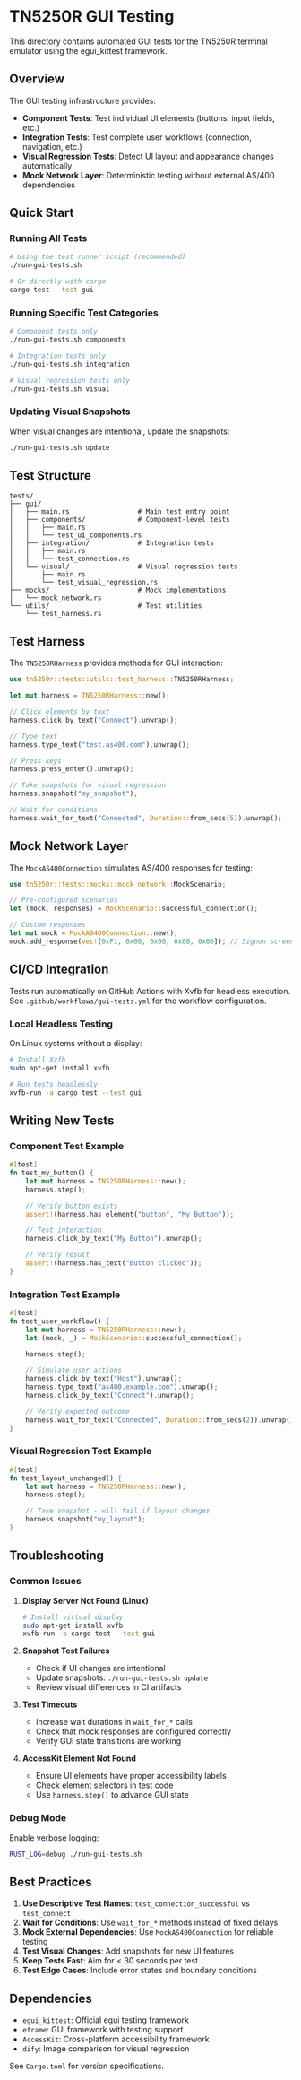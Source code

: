 # TN5250R GUI Testing

This directory contains automated GUI tests for the TN5250R terminal emulator using the egui_kittest framework.

## Overview

The GUI testing infrastructure provides:
- **Component Tests**: Test individual UI elements (buttons, input fields, etc.)
- **Integration Tests**: Test complete user workflows (connection, navigation, etc.)
- **Visual Regression Tests**: Detect UI layout and appearance changes automatically
- **Mock Network Layer**: Deterministic testing without external AS/400 dependencies

## Quick Start

### Running All Tests
```bash
# Using the test runner script (recommended)
./run-gui-tests.sh

# Or directly with cargo
cargo test --test gui
```

### Running Specific Test Categories
```bash
# Component tests only
./run-gui-tests.sh components

# Integration tests only
./run-gui-tests.sh integration

# Visual regression tests only
./run-gui-tests.sh visual
```

### Updating Visual Snapshots
When visual changes are intentional, update the snapshots:
```bash
./run-gui-tests.sh update
```

## Test Structure

```
tests/
├── gui/
│   ├── main.rs                 # Main test entry point
│   ├── components/             # Component-level tests
│   │   ├── main.rs
│   │   └── test_ui_components.rs
│   ├── integration/            # Integration tests
│   │   ├── main.rs
│   │   └── test_connection.rs
│   └── visual/                 # Visual regression tests
│       ├── main.rs
│       └── test_visual_regression.rs
├── mocks/                      # Mock implementations
│   └── mock_network.rs
└── utils/                      # Test utilities
    └── test_harness.rs
```

## Test Harness

The `TN5250RHarness` provides methods for GUI interaction:

```rust
use tn5250r::tests::utils::test_harness::TN5250RHarness;

let mut harness = TN5250RHarness::new();

// Click elements by text
harness.click_by_text("Connect").unwrap();

// Type text
harness.type_text("test.as400.com").unwrap();

// Press keys
harness.press_enter().unwrap();

// Take snapshots for visual regression
harness.snapshot("my_snapshot");

// Wait for conditions
harness.wait_for_text("Connected", Duration::from_secs(5)).unwrap();
```

## Mock Network Layer

The `MockAS400Connection` simulates AS/400 responses for testing:

```rust
use tn5250r::tests::mocks::mock_network::MockScenario;

// Pre-configured scenarios
let (mock, responses) = MockScenario::successful_connection();

// Custom responses
let mut mock = MockAS400Connection::new();
mock.add_response(vec![0xF1, 0x00, 0x00, 0x00, 0x00]); // Signon screen
```

## CI/CD Integration

Tests run automatically on GitHub Actions with Xvfb for headless execution. See `.github/workflows/gui-tests.yml` for the workflow configuration.

### Local Headless Testing

On Linux systems without a display:
```bash
# Install Xvfb
sudo apt-get install xvfb

# Run tests headlessly
xvfb-run -a cargo test --test gui
```

## Writing New Tests

### Component Test Example
```rust
#[test]
fn test_my_button() {
    let mut harness = TN5250RHarness::new();
    harness.step();

    // Verify button exists
    assert!(harness.has_element("button", "My Button"));

    // Test interaction
    harness.click_by_text("My Button").unwrap();

    // Verify result
    assert!(harness.has_text("Button clicked"));
}
```

### Integration Test Example
```rust
#[test]
fn test_user_workflow() {
    let mut harness = TN5250RHarness::new();
    let (mock, _) = MockScenario::successful_connection();

    harness.step();

    // Simulate user actions
    harness.click_by_text("Host").unwrap();
    harness.type_text("as400.example.com").unwrap();
    harness.click_by_text("Connect").unwrap();

    // Verify expected outcome
    harness.wait_for_text("Connected", Duration::from_secs(2)).unwrap();
}
```

### Visual Regression Test Example
```rust
#[test]
fn test_layout_unchanged() {
    let mut harness = TN5250RHarness::new();
    harness.step();

    // Take snapshot - will fail if layout changes
    harness.snapshot("my_layout");
}
```

## Troubleshooting

### Common Issues

1. **Display Server Not Found (Linux)**
   ```bash
   # Install virtual display
   sudo apt-get install xvfb
   xvfb-run -a cargo test --test gui
   ```

2. **Snapshot Test Failures**
   - Check if UI changes are intentional
   - Update snapshots: `./run-gui-tests.sh update`
   - Review visual differences in CI artifacts

3. **Test Timeouts**
   - Increase wait durations in `wait_for_*` calls
   - Check that mock responses are configured correctly
   - Verify GUI state transitions are working

4. **AccessKit Element Not Found**
   - Ensure UI elements have proper accessibility labels
   - Check element selectors in test code
   - Use `harness.step()` to advance GUI state

### Debug Mode

Enable verbose logging:
```bash
RUST_LOG=debug ./run-gui-tests.sh
```

## Best Practices

1. **Use Descriptive Test Names**: `test_connection_successful` vs `test_connect`
2. **Wait for Conditions**: Use `wait_for_*` methods instead of fixed delays
3. **Mock External Dependencies**: Use `MockAS400Connection` for reliable testing
4. **Test Visual Changes**: Add snapshots for new UI features
5. **Keep Tests Fast**: Aim for < 30 seconds per test
6. **Test Edge Cases**: Include error states and boundary conditions

## Dependencies

- `egui_kittest`: Official egui testing framework
- `eframe`: GUI framework with testing support
- `AccessKit`: Cross-platform accessibility framework
- `dify`: Image comparison for visual regression

See `Cargo.toml` for version specifications.